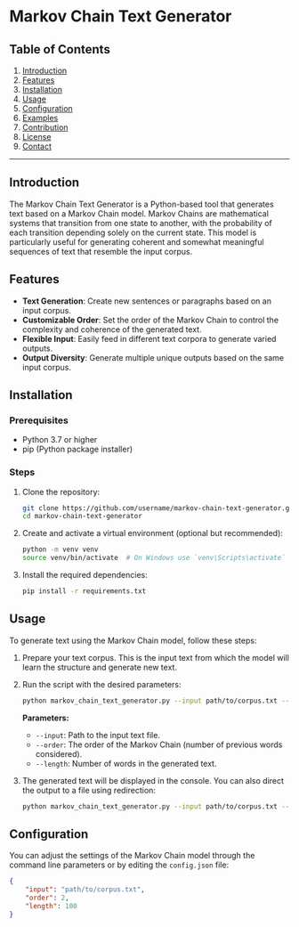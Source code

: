 # Markov Chain Text Generator

## Table of Contents

1. [Introduction](#introduction)
2. [Features](#features)
3. [Installation](#installation)
4. [Usage](#usage)
5. [Configuration](#configuration)
6. [Examples](#examples)
7. [Contribution](#contribution)
8. [License](#license)
9. [Contact](#contact)

---

## Introduction

The Markov Chain Text Generator is a Python-based tool that generates text based on a Markov Chain model. Markov Chains are mathematical systems that transition from one state to another, with the probability of each transition depending solely on the current state. This model is particularly useful for generating coherent and somewhat meaningful sequences of text that resemble the input corpus.

## Features

- **Text Generation**: Create new sentences or paragraphs based on an input corpus.
- **Customizable Order**: Set the order of the Markov Chain to control the complexity and coherence of the generated text.
- **Flexible Input**: Easily feed in different text corpora to generate varied outputs.
- **Output Diversity**: Generate multiple unique outputs based on the same input corpus.

## Installation

### Prerequisites

- Python 3.7 or higher
- pip (Python package installer)

### Steps

1. Clone the repository:

    ```bash
    git clone https://github.com/username/markov-chain-text-generator.git
    cd markov-chain-text-generator
    ```

2. Create and activate a virtual environment (optional but recommended):

    ```bash
    python -m venv venv
    source venv/bin/activate  # On Windows use `venv\Scripts\activate`
    ```

3. Install the required dependencies:

    ```bash
    pip install -r requirements.txt
    ```

## Usage

To generate text using the Markov Chain model, follow these steps:

1. Prepare your text corpus. This is the input text from which the model will learn the structure and generate new text.

2. Run the script with the desired parameters:

    ```bash
    python markov_chain_text_generator.py --input path/to/corpus.txt --order 2 --length 100
    ```

    **Parameters:**
    - `--input`: Path to the input text file.
    - `--order`: The order of the Markov Chain (number of previous words considered).
    - `--length`: Number of words in the generated text.

3. The generated text will be displayed in the console. You can also direct the output to a file using redirection:

    ```bash
    python markov_chain_text_generator.py --input path/to/corpus.txt --order 2 --length 100 > generated_text.txt
    ```

## Configuration

You can adjust the settings of the Markov Chain model through the command line parameters or by editing the `config.json` file:

```json
{
    "input": "path/to/corpus.txt",
    "order": 2,
    "length": 100
}
